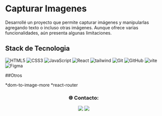 # Capturar Imagenes

Desarrollé un proyecto que permite capturar imágenes y manipularlas agregando texto o incluso otras imágenes. Aunque ofrece varias funcionalidades, aún presenta algunas limitaciones.

## Stack de Tecnologia

![HTML5](https://img.shields.io/badge/-HTML5-%23E44D27?style=flat-square&logo=html5&logoColor=ffffff)
![CSS3](https://img.shields.io/badge/-CSS3-%231572B6?style=flat-square&logo=css3)
![JavaScript](https://img.shields.io/badge/-JavaScript-%23F7DF1C?style=flat-square&logo=javascript&logoColor=000000&labelColor=%23F7DF1C&color=%23FFCE5A)
![React](https://img.shields.io/badge/-React-61DAFB?style=flat-square&logo=react&logoColor=ffffff)
![tailwind](https://img.shields.io/badge/-Tailwind-61DAFB?style=flat-square&logo=tailwindcss&logoColor=000000)
![Git](https://img.shields.io/badge/-Git-%23F05032?style=flat-square&logo=git&logoColor=%23ffffff)
![GitHub](https://img.shields.io/badge/-GitHub-181717?style=flat-square&logo=github)
![vite](https://img.shields.io/badge/-Vite-%23F7DF1C?style=flat-square&logo=vite&logoColor=000000&labelColor=%23F7DF1C&color=%23FFCE5A)
![Figma](https://img.shields.io/badge/-Figma-%23F7DF1C?style=flat-square&logo=figma&logoColor=000000&labelColor=%23F7DF1C&color=%23FFCE5A)

##Otros

*dom-to-image-more
*react-router

<h3 align="center">🌐 Contacto: </h3>
<p align="center">
  <a href="https://www.linkedin.com/in/garciatantajerryanthony/" target="_blank"><img src="https://img.shields.io/badge/LinkedIn-%230077B5.svg?logo=linkedin&logoColor=white"></a>
  <a href="https://pandaasia.github.io/Portafolio-ver-2/" target="_blank"><img src="https://visitcount.itsvg.in/api?id=PandaAsia&icon=0&color=0"></a>   
</p>
